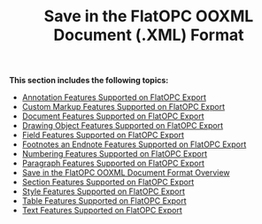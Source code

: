 ﻿---
title: Save in the FlatOPC OOXML Document (.XML) Format
description: "Aspose.Words for Java allows you to work with various features supported when saving to FlatOPC – XML format."
type: docs
weight: 40
url: /java/save-in-the-flatopc-ooxml-document-xml-format/
---

**This section includes the following topics:** 

- [Annotation Features Supported on FlatOPC Export](/words/java/annotation-features-supported-on-flatopc-export/)
- [Custom Markup Features Supported on FlatOPC Export](/words/java/custom-markup-features-supported-on-flatopc-export/)
- [Document Features Supported on FlatOPC Export](/words/java/document-features-supported-on-flatopc-export/)
- [Drawing Object Features Supported on FlatOPC Export](/words/java/drawing-object-features-supported-on-flatopc-export/)
- [Field Features Supported on FlatOPC Export](/words/java/field-features-supported-on-flatopc-export/)
- [Footnotes an Endnote Features Supported on FlatOPC Export](/words/java/footnotes-and-endnote-features-supported-on-flatopc-export/)
- [Numbering Features Supported on FlatOPC Export](/words/java/numbering-features-supported-on-flatopc-export/)
- [Paragraph Features Supported on FlatOPC Export](/words/java/paragraph-features-supported-on-flatopc-export/)
- [Save in the FlatOPC OOXML Document Format Overview](/words/java/save-in-the-flatopc-ooxml-document-format-overview/)
- [Section Features Supported on FlatOPC Export](/words/java/section-features-supported-on-flatopc-export/)
- [Style Features Supported on FlatOPC Export](/words/java/style-features-supported-on-flatopc-export/)
- [Table Features Supported on FlatOPC Export](/words/java/table-features-supported-on-flatopc-export/)
- [Text Features Supported on FlatOPC Export](/words/java/text-features-supported-on-flatopc-export/)
